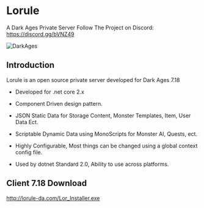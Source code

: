 # Lorule
A Dark Ages Private Server
Follow The Project on Discord: https://discord.gg/bVNZ49

![DarkAges](https://i.ibb.co/4Y3wDv0/darkages.png)

## Introduction
Lorule is an open source private server developed for Dark Ages 7.18
* Developed for .net core 2.x

* Component Driven design pattern.

* JSON Static Data for Storage Content, Monster Templates, Item, User Data Ect.

* Scriptable Dynamic Data using MonoScripts for Monster AI, Quests, ect.

* Highly Configurable, Most things can be changed using a global context config file.

* Used by dotnet Standard 2.0, Ability to use across platforms.




## Client 7.18 Download
http://lorule-da.com/Lor_Installer.exe
